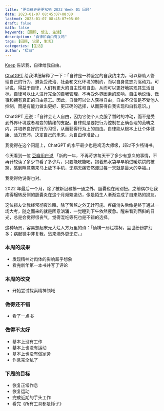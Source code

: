 ```yaml
---
title: "更自律还是更松弛 2023 Week 01 回顾"
date: 2023-01-07 08:45:07+08:00
lastmod: 2023-01-07 08:45:07+08:00
draft: false
math: false
keywords: [回顾, 想法, 生活]
description: "自律和自由有关吗"
tags: [回顾, 记录, 生活]
categories: [生活]
author: "猛犸"
---
```


[Keep](https://www.gotokeep.com/) 告诉我，自律给我自由。

[ChatGPT](https://chat.openai.com/) 给我详细解释了一下：「自律是一种坚定的自我约束力，可以帮助人管理自己的行为，避免受政治、社会和文化环境的制约，而以自身意志为驱动力。可以说，得益于自律，人们有更大的自主性和自由，从而可以更好地实现其生活目标。自律可以让人进行完全的自我管理，不再受外界因素的影响，自由地说话、做事和拥有真正的自由意志。因此，自律可以让人获得自由，自由不仅仅是不受他人控制，而是有能力做出更好、更正确的选择，从而获得自我实现和自我意识。」

ChatGPT 还说：「自律会让人自由，因为它使个人克服了暂时的冲动，而不是受到外界环境或者易变的情绪的支配。自律就是要把行为控制在正确合理的范畴之内，并培养良好的行为习惯，从而获得行为上的自由。自律能从根本上让个体健康、活力充沛，决定自己的未来，为自由作准备。」

我觉得在这个问题上，ChatGPT 的水平最少也是鸡汤大师级，超过不少畅销书。

今天看到一位 [豆瓣用户说](https://www.douban.com/people/159583219/status/4103197851/?_i=3064534M6uPfaU),「新的一年，不再苛求每天干了多少有意义的事情，不再计较读了多少书看了多少片，只要能吃能喝，抱着热水袋早早躺进暖烘烘的被窝，感到睡意袭来马上放下手机，无病无痛安然渡过每一天就是最大的幸福。」

我觉得他说得也对。

2022 年最后一个月，除了被新冠暴揍一通之外，胆囊也在闹别扭。之前偶尔让我疼得辗转反侧的胆囊炎在这个月频繁造访，像是陌生人渐渐变成了自来熟的损友。

这位损友让我经常彻夜难眠，除了苦熬之外无计可施。疼痛消失后像是终于通过一场大考，随之而来的就是困意汹涌，一觉睡到下午依然疲惫。醒来看到西斜的日光，总是会觉得很丧气，觉得混吃等死也是不错的选择。

这种场景，容易想起宋元大烂人方万里的诗：「仙棋一局烂樵柯，尘世纷纷梦幻多；病起镜中非复我，愁来酒外更无它。」

### 本周的成果

- 发现精神对肉体的影响超乎想象
- 看完新年第一本书并写了评论

### 本周的改变

- 开始尝试探索精神领域

### 做得还不错

- 看了一点书

### 做得不太好

- 基本上没有工作
- 基本上也没有运动
- 基本上也没有做家务
- 作息完全乱了

### 下周的目标

- 恢复正常作息
- 恢复运动
- 完成近期的手头工作
- 看完《所有工具都是锤子》
